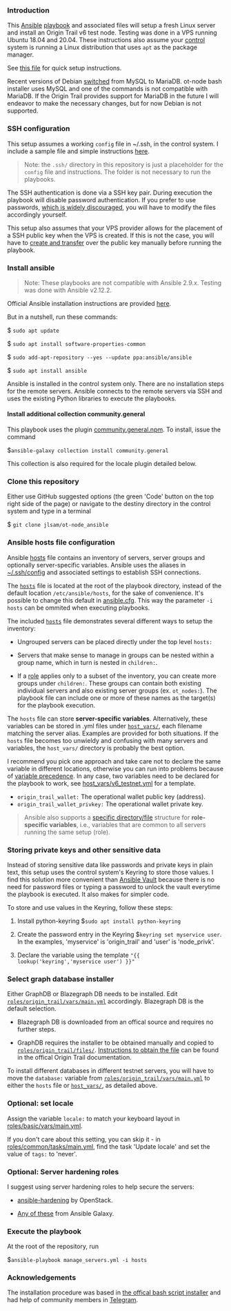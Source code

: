 ### Introduction

This [Ansible](https://www.ansible.com/) [playbook](https://docs.ansible.com/ansible/latest/user_guide/playbooks_intro.html) and associated files will setup a fresh Linux server and install an Origin Trail v6 test node. Testing was done in a VPS running Ubuntu 18.04 and 20.04. These instructions also assume your [control](https://docs.ansible.com/ansible/latest/network/getting_started/basic_concepts.html#control-node) system is running a Linux distribution that uses `apt` as the package manager.

See [this file](quick-instructions.md) for quick setup instructions.

Recent versions of Debian [switched](https://wiki.debian.org/MySql) from MySQL to MariaDB. ot-node bash installer uses MySQL and one of the commands is not compatible with MariaDB. If the Origin Trail provides support for MariaDB in the future I will endeavor to make the necessary changes, but for now Debian is not supported.

### SSH configuration
This setup assumes a working `config` file in ~/.ssh, in the control system. I include a sample file and simple instructions [here](.ssh/).

>Note: the `.ssh/` directory in this repository is just a placeholder for the `config` file and instructions. The folder is not necessary to run the playbooks.

The SSH authentication is done via a SSH key pair. During execution the playbook will disable password authentication. If you prefer to use passwords, [which is widely discouraged](https://sectigo.com/resource-library/what-is-an-ssh-key#:~:text=An%20SSH%20key%20is%20a,and%20scalable%20method%20of%20authentication.), you will have to modify the files accordingly yourself.

This setup also assumes that your VPS provider allows for the placement of a SSH public key when the VPS is created. If this is not the case, you will have to [create and transfer](https://www.digitalocean.com/community/tutorials/how-to-set-up-ssh-keys-on-ubuntu-20-04) over the public key manually before running the playbook.

### Install ansible
> Note: These playbooks are not compatible with Ansible 2.9.x. Testing was done with Ansible v2.12.2.

Official Ansible installation instructions are provided [here](https://docs.ansible.com/ansible/latest/installation_guide/intro_installation.html).

But in a nutshell, run these commands:

 $ `sudo apt update`

 $ `sudo apt install software-properties-common`

 $ `sudo add-apt-repository --yes --update ppa:ansible/ansible`

 $ `sudo apt install ansible`

Ansible is installed in the control system only. There are no installation steps for the remote servers. Ansible connects to the remote servers via SSH and uses the existing Python libraries to execute the playbooks.

#### Install additional collection community.general

This playbook uses the plugin [community.general.npm](https://docs.ansible.com/ansible/latest/collections/community/general/npm_module.html). To install, issue the command

  $`ansible-galaxy collection install community.general`

This collection is also required for the locale plugin detailed below.

### Clone this repository

Either use GitHub suggested options (the green 'Code' button on the top right side of the page) or navigate to the destiny directory in the control system and type in a terminal

  $ `git clone jlsam/ot-node_ansible`

### Ansible hosts file configuration

Ansible [hosts](https://docs.ansible.com/ansible/latest/user_guide/intro_inventory.html) file contains an inventory of servers, server groups and optionally server-specific variables. Ansible uses the aliases in [~/.ssh/config](.ssh/config) and associated settings to establish SSH connections.

The [`hosts`](hosts) file is located at the root of the playbook directory, instead of the default location `/etc/ansible/hosts`, for the sake of convenience. It's possible to change this default in [ansible.cfg](https://docs.ansible.com/ansible/latest/reference_appendices/config.html#default-host-list). This way the parameter `-i hosts` can be ommited when executing playbooks.

The included [`hosts`](hosts) file demonstrates several different ways to setup the inventory:

- Ungrouped servers can be placed directly under the top level `hosts:`

- Servers that make sense to manage in groups can be nested within a group name, which in turn is nested in `children:`.

- If a [role](https://docs.ansible.com/ansible/latest/user_guide/playbooks_reuse_roles.html) applies only to a subset of the inventory, you can create more groups under `children:`. These groups can contain both existing individual servers and also existing server groups (ex. `ot_nodes:`). The playbook file can include one or more of these names as the target(s) for the playbook execution.

The `hosts` file can store **server-specific variables**. Alternatively, these variables can be stored in .yml files under [`host_vars/`](host_vars/), each filename matching the server alias. Examples are provided for both situations. If the `hosts` file becomes too unwieldy and confusing with many servers and variables, the `host_vars/` directory is probably the best option.

I recommend you pick one approach and take care not to declare the same variable in different locations, otherwise you can run into problems because of [variable precedence](https://docs.ansible.com/ansible/latest/user_guide/playbooks_variables.html#variable-precedence-where-should-i-put-a-variable). In any case, two variables need to be declared for the playbook to work, see [host_vars/v6_testnet.yml](host_vars/v6_testnet.yml) for a template.

- `origin_trail_wallet:` The operational wallet public key (address).
- `origin_trail_wallet_privkey:` The operational wallet private key.

>Ansible also supports a [specific directory/file](roles/origin_trail/vars/) structure for **role-specific variables**, i.e., variables that are common to all servers running the same setup (role).

### Storing private keys and other sensitive data

Instead of storing sensitive data like passwords and private keys in plain text, this setup uses the control system's Keyring to store those values. I find this solution more convenient than [Ansible Vault](https://docs.ansible.com/ansible/2.9/user_guide/vault.html#encrypt-string-for-use-in-yaml) because there is no need for password files or typing a password to unlock the vault everytime the playbook is executed. It also makes for simpler code.

To store and use values in the Keyring, follow these steps:
1. Install python-keyring $`sudo apt install python-keyring`

2. Create the password entry in the Keyring $`keyring set myservice user`. In the examples, 'myservice' is 'origin_trail' and 'user' is 'node_privk'.

3. Declare the variable using the template `"{{ lookup('keyring','myservice user') }}"`

### Select graph database installer

Either GraphDB or Blazegraph DB needs to be installed. Edit [`roles/origin_trail/vars/main.yml`](roles/origin_trail/vars/main.yml) accordingly. Blazegraph DB is the default selection.

- Blazegraph DB is downloaded from an offical source and requires no further steps.

- GraphDB requires the installer to be obtained manually and copied to [`roles/origin_trail/files/`](roles/origin_trail/files). [Instructions to obtain the file](https://docs.origintrail.io/dkg-v6-beta/testnet-node-setup-instructions/setup-instructions-dockerless) can be found in the offical Origin Trail documentation.

To install different databases in different testnet servers, you will have to move the `database:` variable from [`roles/origin_trail/vars/main.yml`](roles/origin_trail/vars/main.yml) to either the `hosts` file or [`host_vars/`](host_vars/), as detailed above.

### Optional: set locale

Assign the variable `locale:` to match your keyboard layout in [roles/basic/vars/main.yml](roles/basic/vars/main.yml).

If you don't care about this setting, you can skip it - in [roles/common/tasks/main.yml](roles/common/tasks/main.yml), find the task 'Update locale' and set the value of `tags:` to 'never'.

### Optional: Server hardening roles

I suggest using server hardening roles to help secure the servers:

- [ansible-hardening](https://docs.openstack.org/ansible-hardening/latest/getting-started.html) by OpenStack.

- [Any of these](https://galaxy.ansible.com/search?keywords=os-hardening&deprecated=false&order_by=-relevance) from Ansible Galaxy.

### Execute the playbook

At the root of the repository, run

  $`ansible-playbook manage_servers.yml -i hosts`

### Acknowledgements

The installation procedure was based in [the offical bash script installer](https://github.com/OriginTrail/ot-node/blob/v6/develop/installer/installer.sh) and had help of community members in [Telegram](https://t.me/otnodegroup).
